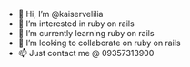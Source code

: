 - 👋 Hi, I’m @kaiservelilia
- 👀 I’m interested in ruby on rails
- 🌱 I’m currently learning ruby on rails
- 💞️ I’m looking to collaborate on ruby on rails
- 📫 Just contact me @ 09357313900

<!---
kaiservelilia/kaiservelilia is a ✨ special ✨ repository because its `README.md` (this file) appears on your GitHub profile.
You can click the Preview link to take a look at your changes.
--->
